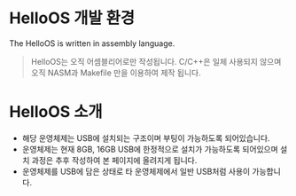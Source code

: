 HelloOS 개발 환경
=======
The HelloOS is written in assembly language.
> HelloOS는 오직 어셈블리어로만 작성됩니다.
> C/C++은 일체 사용되지 않으며 오직 NASM과 Makefile 만을 이용하여 제작 됩니다.

HelloOS 소개
=======
- 해당 운영체제는 USB에 설치되는 구조이며 부팅이 가능하도록 되어있습니다.
- 운영체제는 현재 8GB, 16GB USB에 한정적으로 설치가 가능하도록 되어있으며 설치 과정은 추후 작성하여 본 페이지에 올려지게 됩니다.
- 운영체제를 USB에 담은 상태로 타 운영체제에서 일반 USB처럼 사용이 가능합니다.
